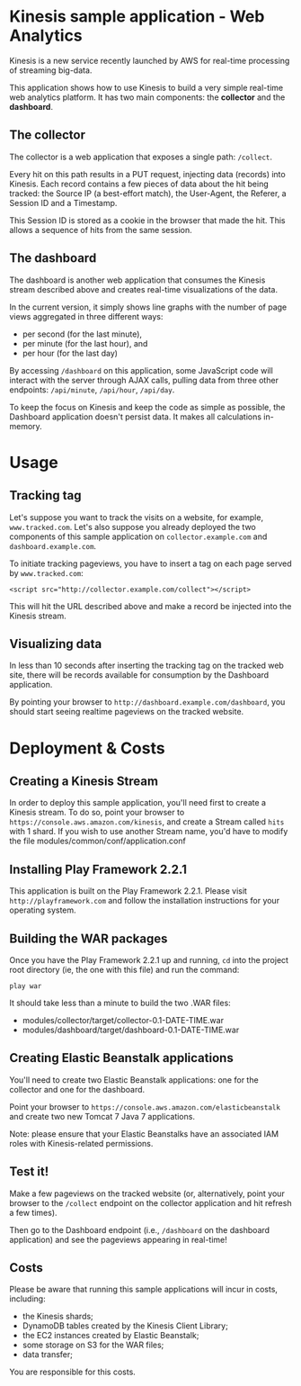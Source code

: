 # Kinesis sample application - Web Analytics

Kinesis is a new service recently launched by AWS for real-time
processing of streaming big-data.

This application shows how to use Kinesis to build a very simple
real-time web analytics platform. It has two main components: the
**collector** and the **dashboard**.

## The collector

The collector is a web application that exposes a single path: `/collect`.

Every hit on this path results in a PUT request, injecting data (records)
into Kinesis. Each record contains a few pieces of data about the hit
being tracked: the Source IP (a best-effort match), the User-Agent, the
Referer, a Session ID and a Timestamp.

This Session ID is stored as a cookie in the browser that made the hit. This
allows a sequence of hits from the same session.


## The dashboard

The dashboard is another web application that consumes the Kinesis stream
described above and creates real-time visualizations of the data.

In the current version, it simply shows line graphs with the number of page views
aggregated in three different ways:

 - per second (for the last minute),
 - per minute (for the last hour), and
 - per hour (for the last day)

By accessing `/dashboard` on this application, some JavaScript code will
interact with the server through AJAX calls, pulling data from three other
endpoints: `/api/minute`, `/api/hour`, `/api/day`.

To keep the focus on Kinesis and keep the code as simple as possible,
the Dashboard application doesn't persist data. It makes all calculations
in-memory.


# Usage

## Tracking tag

Let's suppose you want to track the visits on a website, for example,
`www.tracked.com`. Let's also suppose you already deployed the two
components of this sample application on `collector.example.com` and
`dashboard.example.com`.

To initiate tracking pageviews, you have to insert a tag on each page
served by `www.tracked.com`:

    <script src="http://collector.example.com/collect"></script>

This will hit the URL described above and make a record be injected into
the Kinesis stream.

## Visualizing data

In less than 10 seconds after inserting the tracking tag on the
tracked web site, there will be records available for consumption
by the Dashboard application.

By pointing your browser to `http://dashboard.example.com/dashboard`,
you should start seeing realtime pageviews on the tracked website.



# Deployment & Costs

## Creating a Kinesis Stream

In order to deploy this sample application, you'll need first to
create a Kinesis stream. To do so, point your browser to
`https://console.aws.amazon.com/kinesis`, and create a Stream
called `hits` with 1 shard. If you wish to use another Stream name,
you'd have to modify the file modules/common/conf/application.conf

## Installing Play Framework 2.2.1

This application is built on the Play Framework 2.2.1. Please visit
`http://playframework.com` and follow the installation instructions
for your operating system.

## Building the WAR packages

Once you have the Play Framework 2.2.1 up and running, `cd` into
the project root directory (ie, the one with this file) and run the
command:

    play war

It should take less than a minute to build the two .WAR files:

 - modules/collector/target/collector-0.1-DATE-TIME.war
 - modules/dashboard/target/dashboard-0.1-DATE-TIME.war

## Creating Elastic Beanstalk applications

You'll need to create two Elastic Beanstalk applications:
one for the collector and one for the dashboard.

Point your browser to `https://console.aws.amazon.com/elasticbeanstalk`
and create two new Tomcat 7 Java 7 applications.

Note: please ensure that your Elastic Beanstalks have an associated
IAM roles with Kinesis-related permissions.



## Test it!

Make a few pageviews on the tracked website (or, alternatively, point
your browser to the `/collect` endpoint on the collector application
and hit refresh a few times).

Then go to the Dashboard endpoint (i.e., `/dashboard` on the dashboard
application) and see the pageviews appearing in real-time!

## Costs

Please be aware that running this sample applications will incur in costs, including:

 - the Kinesis shards;
 - DynamoDB tables created by the Kinesis Client Library;
 - the EC2 instances created by Elastic Beanstalk;
 - some storage on S3 for the WAR files;
 - data transfer;

You are responsible for this costs.
